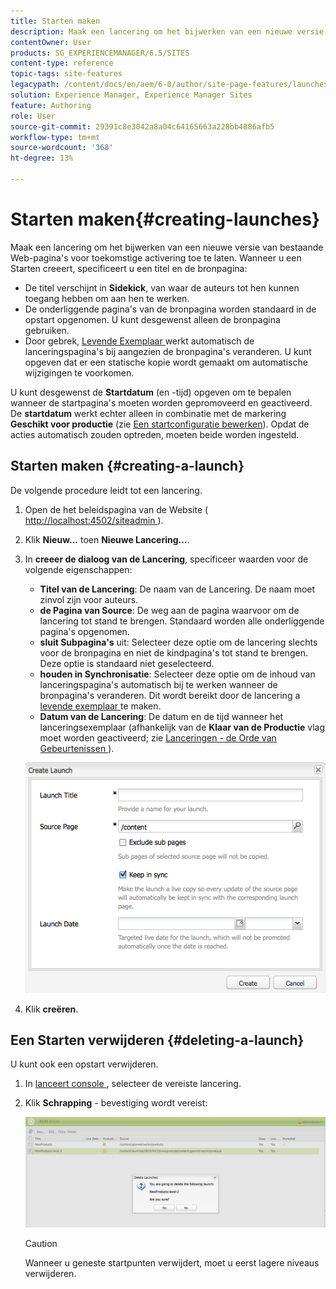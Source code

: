 ```yaml
---
title: Starten maken
description: Maak een lancering om het bijwerken van een nieuwe versie van bestaande Web-pagina's voor toekomstige activering toe te laten. Wanneer u een Starten creeert, specificeert u een titel en de bronpagina.
contentOwner: User
products: SG_EXPERIENCEMANAGER/6.5/SITES
content-type: reference
topic-tags: site-features
legacypath: /content/docs/en/aem/6-0/author/site-page-features/launches
solution: Experience Manager, Experience Manager Sites
feature: Authoring
role: User
source-git-commit: 29391c8e3042a8a04c64165663a228bb4886afb5
workflow-type: tm+mt
source-wordcount: '368'
ht-degree: 13%

---
```


# Starten maken{#creating-launches}

Maak een lancering om het bijwerken van een nieuwe versie van bestaande Web-pagina&#39;s voor toekomstige activering toe te laten. Wanneer u een Starten creeert, specificeert u een titel en de bronpagina:

* De titel verschijnt in **Sidekick**, van waar de auteurs tot hen kunnen toegang hebben om aan hen te werken.
* De onderliggende pagina&#39;s van de bronpagina worden standaard in de opstart opgenomen. U kunt desgewenst alleen de bronpagina gebruiken.
* Door gebrek, [ Levende Exemplaar ](/help/sites-administering/msm.md) werkt automatisch de lanceringspagina&#39;s bij aangezien de bronpagina&#39;s veranderen. U kunt opgeven dat er een statische kopie wordt gemaakt om automatische wijzigingen te voorkomen.

U kunt desgewenst de **Startdatum** (en -tijd) opgeven om te bepalen wanneer de startpagina&#39;s moeten worden gepromoveerd en geactiveerd. De **startdatum** werkt echter alleen in combinatie met de markering **Geschikt voor productie** (zie [Een startconfiguratie bewerken](/help/sites-classic-ui-authoring/classic-launches-editing.md#editing-a-launch-configuration)). Opdat de acties automatisch zouden optreden, moeten beide worden ingesteld.

## Starten maken {#creating-a-launch}

De volgende procedure leidt tot een lancering.

1. Open de het beleidspagina van de Website ([ http://localhost:4502/siteadmin ](http://localhost:4502/siteadmin)).
1. Klik **Nieuw...** toen **Nieuwe Lancering...**.
1. In **creeer de dialoog van de Lancering**, specificeer waarden voor de volgende eigenschappen:

   * **Titel van de Lancering**: De naam van de Lancering. De naam moet zinvol zijn voor auteurs.
   * **de Pagina van Source**: De weg aan de pagina waarvoor om de lancering tot stand te brengen. Standaard worden alle onderliggende pagina&#39;s opgenomen.
   * **sluit Subpagina&#39;s** uit: Selecteer deze optie om de lancering slechts voor de bronpagina en niet de kindpagina&#39;s tot stand te brengen. Deze optie is standaard niet geselecteerd.
   * **houden in Synchronisatie**: Selecteer deze optie om de inhoud van lanceringspagina&#39;s automatisch bij te werken wanneer de bronpagina&#39;s veranderen. Dit wordt bereikt door de lancering a [ levende exemplaar ](/help/sites-administering/msm.md) te maken.
   * **Datum van de Lancering**: De datum en de tijd wanneer het lanceringsexemplaar (afhankelijk van de **Klaar van de Productie** vlag moet worden geactiveerd; zie [ Lanceringen - de Orde van Gebeurtenissen ](/help/sites-authoring/launches.md#launches-the-order-of-events)).

   ![ chlimage_1-99 ](assets/chlimage_1-99a.png)

1. Klik **creëren**.

## Een Starten verwijderen {#deleting-a-launch}

U kunt ook een opstart verwijderen.

1. In [ lanceert console ](/help/sites-classic-ui-authoring/classic-launches.md), selecteer de vereiste lancering.
1. Klik **Schrapping** - bevestiging wordt vereist:

   ![ chlimage_1-100 ](assets/chlimage_1-100a.png)

   >[!CAUTION]
   >
   >Wanneer u geneste startpunten verwijdert, moet u eerst lagere niveaus verwijderen.
